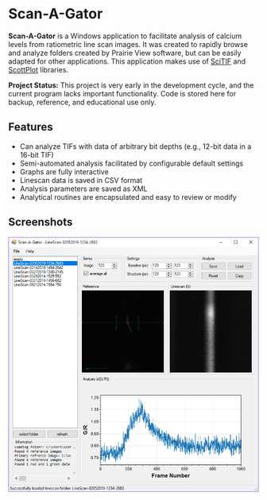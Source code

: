 # Scan-A-Gator
**Scan-A-Gator** is a Windows application to facilitate analysis of calcium levels from ratiometric line scan images. It was created to rapidly browse and analyze folders created by Prairie View software, but can be easily adapted for other applications. This application makes use of [SciTIF](https://github.com/swharden/SciTIF) and [ScottPlot](https://github.com/swharden/ScottPlot) libraries.

**Project Status:** This project is very early in the development cycle, and the current program lacks important functionality. Code is stored here for backup, reference, and educational use only.

## Features
* Can analyze TIFs with data of arbitrary bit depths (e.g., 12-bit data in a 16-bit TIF)
* Semi-automated analysis facilitated by configurable default settings
* Graphs are fully interactive
* Linescan data is saved in CSV format
* Analysis parameters are saved as XML
* Analytical routines are encapsulated and easy to review or modify

## Screenshots
![](src/ScanAGator/screenshot.png)
